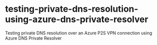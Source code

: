 # testing-private-dns-resolution-using-azure-dns-private-resolver
Testing private DNS resolution over an Azure P2S VPN connection using Azure DNS Private Resolver
